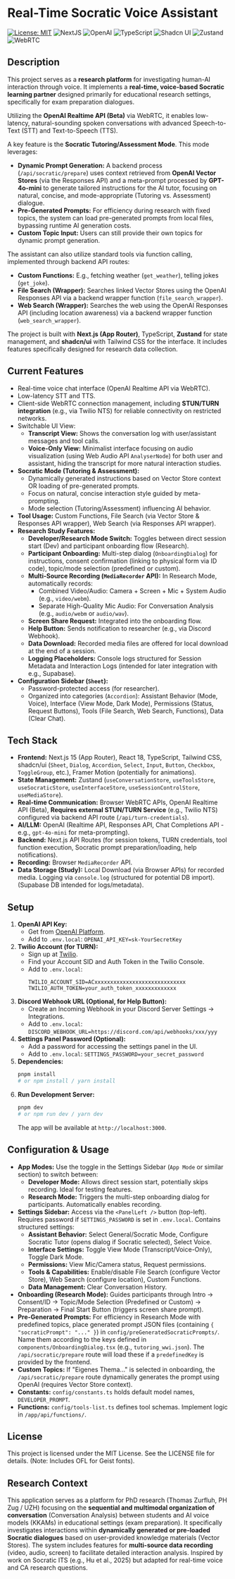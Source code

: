 # Real-Time Socratic Voice Assistant

[![License: MIT](https://img.shields.io/badge/License-MIT-yellow.svg)](LICENSE)
![NextJS](https://img.shields.io/badge/Built_with-Next.js_15-blue)
![OpenAI](https://img.shields.io/badge/AI-OpenAI_Realtime_&_API-orange)
![TypeScript](https://img.shields.io/badge/Code-TypeScript-blue)
![Shadcn UI](https://img.shields.io/badge/UI-shadcn/ui-black)
![Zustand](https://img.shields.io/badge/State-Zustand-lightblue)
![WebRTC](https://img.shields.io/badge/Transport-WebRTC-red)

## Description

This project serves as a **research platform** for investigating human-AI interaction through voice. It implements a **real-time, voice-based Socratic learning partner** designed primarily for educational research settings, specifically for exam preparation dialogues.

Utilizing the **OpenAI Realtime API (Beta)** via WebRTC, it enables low-latency, natural-sounding spoken conversations with advanced Speech-to-Text (STT) and Text-to-Speech (TTS).

A key feature is the **Socratic Tutoring/Assessment Mode**. This mode leverages:
* **Dynamic Prompt Generation:** A backend process (`/api/socratic/prepare`) uses context retrieved from **OpenAI Vector Stores** (via the Responses API) and a meta-prompt processed by **GPT-4o-mini** to generate tailored instructions for the AI tutor, focusing on natural, concise, and mode-appropriate (Tutoring vs. Assessment) dialogue.
* **Pre-Generated Prompts:** For efficiency during research with fixed topics, the system can load pre-generated prompts from local files, bypassing runtime AI generation costs.
* **Custom Topic Input:** Users can still provide their own topics for dynamic prompt generation.

The assistant can also utilize standard tools via function calling, implemented through backend API routes:
* **Custom Functions:** E.g., fetching weather (`get_weather`), telling jokes (`get_joke`).
* **File Search (Wrapper):** Searches linked Vector Stores using the OpenAI Responses API via a backend wrapper function (`file_search_wrapper`).
* **Web Search (Wrapper):** Searches the web using the OpenAI Responses API (including location awareness) via a backend wrapper function (`web_search_wrapper`).

The project is built with **Next.js (App Router)**, TypeScript, **Zustand** for state management, and **shadcn/ui** with Tailwind CSS for the interface. It includes features specifically designed for research data collection.

## Current Features

* Real-time voice chat interface (OpenAI Realtime API via WebRTC).
* Low-latency STT and TTS.
* Client-side WebRTC connection management, including **STUN/TURN integration** (e.g., via Twilio NTS) for reliable connectivity on restricted networks.
* Switchable UI View:
    * **Transcript View:** Shows the conversation log with user/assistant messages and tool calls.
    * **Voice-Only View:** Minimalist interface focusing on audio visualization (using Web Audio API `AnalyserNode`) for both user and assistant, hiding the transcript for more natural interaction studies.
* **Socratic Mode (Tutoring & Assessment):**
    * Dynamically generated instructions based on Vector Store context OR loading of pre-generated prompts.
    * Focus on natural, concise interaction style guided by meta-prompting.
    * Mode selection (Tutoring/Assessment) influencing AI behavior.
* **Tool Usage:** Custom Functions, File Search (via Vector Store & Responses API wrapper), Web Search (via Responses API wrapper).
* **Research Study Features:**
    * **Developer/Research Mode Switch:** Toggles between direct session start (Dev) and participant onboarding flow (Research).
    * **Participant Onboarding:** Multi-step dialog (`OnboardingDialog`) for instructions, consent confirmation (linking to physical form via ID code), topic/mode selection (predefined or custom).
    * **Multi-Source Recording (`MediaRecorder` API):** In Research Mode, automatically records:
        * Combined Video/Audio: Camera + Screen + Mic + System Audio (e.g., `video/webm`).
        * Separate High-Quality Mic Audio: For Conversation Analysis (e.g., `audio/webm` or `audio/wav`).
    * **Screen Share Request:** Integrated into the onboarding flow.
    * **Help Button:** Sends notification to researcher (e.g., via Discord Webhook).
    * **Data Download:** Recorded media files are offered for local download at the end of a session.
    * **Logging Placeholders:** Console logs structured for Session Metadata and Interaction Logs (intended for later integration with e.g., Supabase).
* **Configuration Sidebar (`Sheet`):**
    * Password-protected access (for researcher).
    * Organized into categories (`Accordion`): Assistant Behavior (Mode, Voice), Interface (View Mode, Dark Mode), Permissions (Status, Request Buttons), Tools (File Search, Web Search, Functions), Data (Clear Chat).

## Tech Stack

* **Frontend:** Next.js 15 (App Router), React 18, TypeScript, Tailwind CSS, shadcn/ui (`Sheet`, `Dialog`, `Accordion`, `Select`, `Input`, `Button`, `Checkbox`, `ToggleGroup`, etc.), Framer Motion (potentially for animations).
* **State Management:** Zustand (`useConversationStore`, `useToolsStore`, `useSocraticStore`, `useInterfaceStore`, `useSessionControlStore`, `useMediaStore`).
* **Real-time Communication:** Browser WebRTC APIs, OpenAI Realtime API (Beta), **Requires external STUN/TURN Service** (e.g., Twilio NTS) configured via backend API route (`/api/turn-credentials`).
* **AI/LLM:** OpenAI (Realtime API, Responses API, Chat Completions API - e.g., `gpt-4o-mini` for meta-prompting).
* **Backend:** Next.js API Routes (for session tokens, TURN credentials, tool function execution, Socratic prompt preparation/loading, help notifications).
* **Recording:** Browser `MediaRecorder` API.
* **Data Storage (Study):** Local Download (via Browser APIs) for recorded media. Logging via `console.log` (structured for potential DB import). (Supabase DB intended for logs/metadata).

## Setup

1.  **OpenAI API Key:**
    * Get from [OpenAI Platform](https://platform.openai.com/api-keys).
    * Add to `.env.local`: `OPENAI_API_KEY=sk-YourSecretKey`
2.  **Twilio Account (for TURN):**
    * Sign up at [Twilio](https://www.twilio.com/try-twilio).
    * Find your Account SID and Auth Token in the Twilio Console.
    * Add to `.env.local`:
        ```dotenv
        TWILIO_ACCOUNT_SID=ACxxxxxxxxxxxxxxxxxxxxxxxxxxxxx
        TWILIO_AUTH_TOKEN=your_auth_token_xxxxxxxxxxxxx
        ```
3.  **Discord Webhook URL (Optional, for Help Button):**
    * Create an Incoming Webhook in your Discord Server Settings -> Integrations.
    * Add to `.env.local`: `DISCORD_WEBHOOK_URL=https://discord.com/api/webhooks/xxx/yyy`
4.  **Settings Panel Password (Optional):**
    * Add a password for accessing the settings panel in the UI.
    * Add to `.env.local`: `SETTINGS_PASSWORD=your_secret_password`
5.  **Dependencies:**
    ```bash
    pnpm install
    # or npm install / yarn install
    ```
6.  **Run Development Server:**
    ```bash
    pnpm dev
    # or npm run dev / yarn dev
    ```
    The app will be available at `http://localhost:3000`.

## Configuration & Usage

* **App Modes:** Use the toggle in the Settings Sidebar (`App Mode` or similar section) to switch between:
    * **Developer Mode:** Allows direct session start, potentially skips recording. Ideal for testing features.
    * **Research Mode:** Triggers the multi-step onboarding dialog for participants. Automatically enables recording.
* **Settings Sidebar:** Access via the `<PanelLeft />` button (top-left). Requires password if `SETTINGS_PASSWORD` is set in `.env.local`. Contains structured settings:
    * **Assistant Behavior:** Select General/Socratic Mode, Configure Socratic Tutor (opens dialog if Socratic selected), Select Voice.
    * **Interface Settings:** Toggle View Mode (Transcript/Voice-Only), Toggle Dark Mode.
    * **Permissions:** View Mic/Camera status, Request permissions.
    * **Tools & Capabilities:** Enable/disable File Search (configure Vector Store), Web Search (configure location), Custom Functions.
    * **Data Management:** Clear Conversation History.
* **Onboarding (Research Mode):** Guides participants through Intro -> Consent/ID -> Topic/Mode Selection (Predefined or Custom) -> Preparation -> Final Start Button (triggers screen share prompt).
* **Pre-Generated Prompts:** For efficiency in Research Mode with predefined topics, place generated prompt JSON files (containing `{ "socraticPrompt": "..." }`) in `config/preGeneratedSocraticPrompts/`. Name them according to the keys defined in `components/OnboardingDialog.tsx` (e.g., `tutoring_wwi.json`). The `/api/socratic/prepare` route will load these if a `predefinedKey` is provided by the frontend.
* **Custom Topics:** If "Eigenes Thema..." is selected in onboarding, the `/api/socratic/prepare` route dynamically generates the prompt using OpenAI (requires Vector Store context).
* **Constants:** `config/constants.ts` holds default model names, `DEVELOPER_PROMPT`.
* **Functions:** `config/tools-list.ts` defines tool schemas. Implement logic in `/app/api/functions/`.

## License

This project is licensed under the MIT License. See the LICENSE file for details. (Note: Includes OFL for Geist fonts).

## Research Context

This application serves as a platform for PhD research (Thomas Zurfluh, PH Zug / UZH) focusing on the **sequential and multimodal organization of conversation** (Conversation Analysis) between students and AI voice models (KKAMs) in educational settings (exam preparation). It specifically investigates interactions within **dynamically generated or pre-loaded Socratic dialogues** based on user-provided knowledge materials (Vector Stores). The system includes features for **multi-source data recording** (video, audio, screen) to facilitate detailed interaction analysis. Inspired by work on Socratic ITS (e.g., Hu et al., 2025) but adapted for real-time voice and CA research questions.